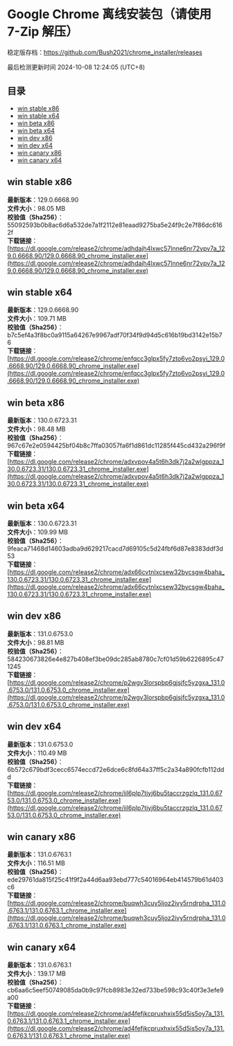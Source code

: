 # Google Chrome 离线安装包（请使用 7-Zip 解压）
稳定版存档：<https://github.com/Bush2021/chrome_installer/releases>

最后检测更新时间
2024-10-08 12:24:05 (UTC+8)


## 目录
* [win stable x86](https://github.com/Bush2021/chrome_installer?tab=readme-ov-file#win-stable-x86)
* [win stable x64](https://github.com/Bush2021/chrome_installer?tab=readme-ov-file#win-stable-x64)
* [win beta x86](https://github.com/Bush2021/chrome_installer?tab=readme-ov-file#win-beta-x86)
* [win beta x64](https://github.com/Bush2021/chrome_installer?tab=readme-ov-file#win-beta-x64)
* [win dev x86](https://github.com/Bush2021/chrome_installer?tab=readme-ov-file#win-dev-x86)
* [win dev x64](https://github.com/Bush2021/chrome_installer?tab=readme-ov-file#win-dev-x64)
* [win canary x86](https://github.com/Bush2021/chrome_installer?tab=readme-ov-file#win-canary-x86)
* [win canary x64](https://github.com/Bush2021/chrome_installer?tab=readme-ov-file#win-canary-x64)

## win stable x86
**最新版本**：129.0.6668.90  
**文件大小**：98.05 MB  
**校验值（Sha256）**：55092593b0b8ac6d6a532de7a1f2112e81eaad9275ba5e24f9c2e7f86dc6162f  
**下载链接**：[https://dl.google.com/release2/chrome/adhdajh4lxwc57lnne6nr72vpv7a_129.0.6668.90/129.0.6668.90_chrome_installer.exe](https://dl.google.com/release2/chrome/adhdajh4lxwc57lnne6nr72vpv7a_129.0.6668.90/129.0.6668.90_chrome_installer.exe)  

## win stable x64
**最新版本**：129.0.6668.90  
**文件大小**：109.71 MB  
**校验值（Sha256）**：b7c5ef4a3f8bc0a9115a64267e9967adf70f34f9d94d5c616b19bd3142e15b76  
**下载链接**：[https://dl.google.com/release2/chrome/enfqcc3glpx5fy7zto6vo2psyi_129.0.6668.90/129.0.6668.90_chrome_installer.exe](https://dl.google.com/release2/chrome/enfqcc3glpx5fy7zto6vo2psyi_129.0.6668.90/129.0.6668.90_chrome_installer.exe)  

## win beta x86
**最新版本**：130.0.6723.31  
**文件大小**：98.48 MB  
**校验值（Sha256）**：967c67e2e0594425bf04b8c7ffa03057fa6f1d861dc11285f445cd432a296f9f  
**下载链接**：[https://dl.google.com/release2/chrome/adxvpov4a5t6h3dk7j2a2wlgppza_130.0.6723.31/130.0.6723.31_chrome_installer.exe](https://dl.google.com/release2/chrome/adxvpov4a5t6h3dk7j2a2wlgppza_130.0.6723.31/130.0.6723.31_chrome_installer.exe)  

## win beta x64
**最新版本**：130.0.6723.31  
**文件大小**：109.99 MB  
**校验值（Sha256）**：9feaca71468d14603adba9d629217cacd7d69105c5d24fbf6d87e8383ddf3d53  
**下载链接**：[https://dl.google.com/release2/chrome/adx66cvtnlxcsew32bycsgw4baha_130.0.6723.31/130.0.6723.31_chrome_installer.exe](https://dl.google.com/release2/chrome/adx66cvtnlxcsew32bycsgw4baha_130.0.6723.31/130.0.6723.31_chrome_installer.exe)  

## win dev x86
**最新版本**：131.0.6753.0  
**文件大小**：98.81 MB  
**校验值（Sha256）**：584230673826e4e827b408ef3be09dc285ab8780c7cf01d59b6226895c471245  
**下载链接**：[https://dl.google.com/release2/chrome/p2wgv3lorspbp6gjsjfc5yzgxa_131.0.6753.0/131.0.6753.0_chrome_installer.exe](https://dl.google.com/release2/chrome/p2wgv3lorspbp6gjsjfc5yzgxa_131.0.6753.0/131.0.6753.0_chrome_installer.exe)  

## win dev x64
**最新版本**：131.0.6753.0  
**文件大小**：110.49 MB  
**校验值（Sha256）**：6b572c679bdf3cecc6574eccd72e6dce6c8fd64a37ff5c2a34a890fcfb112ddd  
**下载链接**：[https://dl.google.com/release2/chrome/iil6plp7tjyj6bu5taccrzgzlq_131.0.6753.0/131.0.6753.0_chrome_installer.exe](https://dl.google.com/release2/chrome/iil6plp7tjyj6bu5taccrzgzlq_131.0.6753.0/131.0.6753.0_chrome_installer.exe)  

## win canary x86
**最新版本**：131.0.6763.1  
**文件大小**：116.51 MB  
**校验值（Sha256）**：ede29761da815f25c41f9f2a44d6aa93ebd777c54016964eb414579b61d403c6  
**下载链接**：[https://dl.google.com/release2/chrome/buqwh3cuy5ljoz2ivy5rndrpha_131.0.6763.1/131.0.6763.1_chrome_installer.exe](https://dl.google.com/release2/chrome/buqwh3cuy5ljoz2ivy5rndrpha_131.0.6763.1/131.0.6763.1_chrome_installer.exe)  

## win canary x64
**最新版本**：131.0.6763.1  
**文件大小**：139.17 MB  
**校验值（Sha256）**：cb6aa6c5eef50749085da0b9c97fcb8983e32ed733be598c93c40f3e3efe9a00  
**下载链接**：[https://dl.google.com/release2/chrome/ad4fefjkcpruxhxix55d5is5oy7a_131.0.6763.1/131.0.6763.1_chrome_installer.exe](https://dl.google.com/release2/chrome/ad4fefjkcpruxhxix55d5is5oy7a_131.0.6763.1/131.0.6763.1_chrome_installer.exe)  

